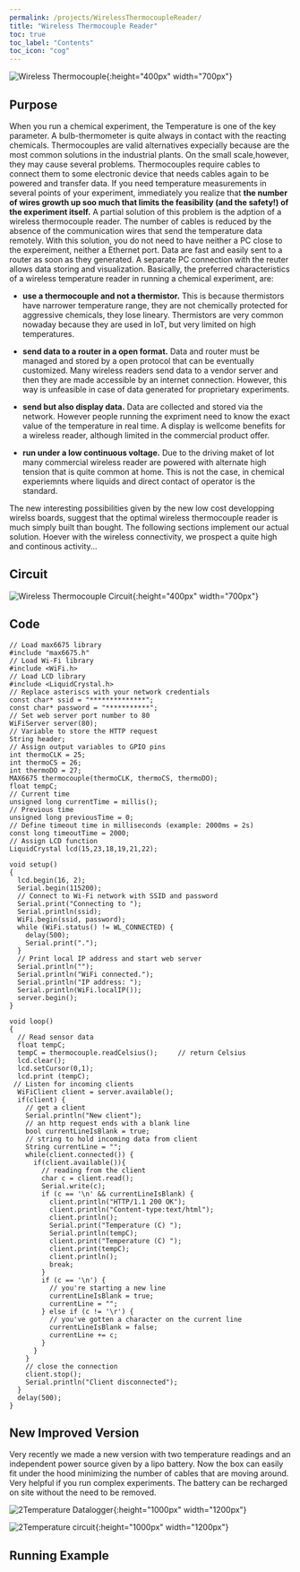 ```yaml
---
permalink: /projects/WirelessThermocoupleReader/
title: "Wireless Thermocouple Reader"
toc: true
toc_label: "Contents"
toc_icon: "cog"
---
```


![Wireless Thermocouple](/assets/images/WirelessThermocouple_foto.jpg){:height="400px" width="700px"}

## Purpose

When you run a chemical experiment, the Temperature is one of the key parameter. A bulb-thermometer is quite always in contact with the reacting chemicals. Thermocouples are valid alternatives expecially because are the most common solutions in the industrial plants. On the small scale,however, they may cause several problems. Thermocouples require cables to connect them to some electronic device that needs cables again to be powered and transfer data. If you need temperature measurements in several points of your experiment, immediately you realize that **the number of wires growth up soo much that limits the feasibility (and the safety!) of the experiment itself.** A partial solution of this problem is the adption of a wireless thermocouple reader. The number of cables is reduced by the absence of the communication wires that send the temperature data remotely. With this solution, you do not need to have neither a PC close to the expereiment, neither a Ethernet port. Data are fast and easily sent to a router as soon as they generated. A separate PC connection with the reuter allows data storing and visualization. Basically, the preferred characteristics of a wireless temperature reader in running a chemical experiment, are:

* **use a thermocouple and not a thermistor.** This is because thermistors have narrower temperature range, they are not chemically protected for aggressive chemicals, they lose lineary. Thermistors are very common nowaday because they are used in IoT, but very limited on high temperatures.

* **send data to a router in a open format.** Data and router must be managed and stored by a open protocol that can be eventually customized. Many wireless readers send data to a vendor server and then they are made accessible by an internet connection. However, this way is unfeasible in case of data generated for proprietary experiments.

* **send but also display data.** Data are collected and stored via the network. However people running the expriment need to know the exact value of the temperature in real time. A display is wellcome benefits for a wireless reader, although limited in the commercial product offer.

* **run under a low continuous voltage.** Due to the driving maket of Iot many commercial wireless reader are powered with alternate high tension that is quite common at home. This is not the case, in chemical experiemnts where liquids and direct contact of operator is the standard.

The new interesting possibilities given by the new low cost developping wirelss boards, suggest that the optimal wireless thermocouple reader is much simply built than bought. The following sections implement our actual solution. Hoever with the wireless connectivity, we prospect a quite high and continous activity...

## Circuit
![Wireless Thermocouple Circuit](/assets/images/WirelessThermocouple_circuit.jpg){:height="400px" width="700px"}

## Code


	// Load max6675 library
	#include "max6675.h"
	// Load Wi-Fi library
	#include <WiFi.h>
	// Load LCD library
	#include <LiquidCrystal.h>
	// Replace asteriscs with your network credentials
	const char* ssid = "**************";
	const char* password = "***********";
	// Set web server port number to 80
	WiFiServer server(80);
	// Variable to store the HTTP request
	String header;
	// Assign output variables to GPIO pins
	int thermoCLK = 25;
	int thermoCS = 26;
	int thermoDO = 27;
	MAX6675 thermocouple(thermoCLK, thermoCS, thermoDO);
	float tempC;
	// Current time
	unsigned long currentTime = millis();
	// Previous time
	unsigned long previousTime = 0; 
	// Define timeout time in milliseconds (example: 2000ms = 2s)
	const long timeoutTime = 2000;
	// Assign LCD function
	LiquidCrystal lcd(15,23,18,19,21,22);

	void setup()
	{
	  lcd.begin(16, 2);
	  Serial.begin(115200);
	  // Connect to Wi-Fi network with SSID and password
	  Serial.print("Connecting to ");
	  Serial.println(ssid);
	  WiFi.begin(ssid, password);
	  while (WiFi.status() != WL_CONNECTED) {
		delay(500);
		Serial.print(".");
	  }
	  // Print local IP address and start web server
	  Serial.println("");
	  Serial.println("WiFi connected.");
	  Serial.println("IP address: ");
	  Serial.println(WiFi.localIP());
	  server.begin();
	}

	void loop()
	{
	  // Read sensor data
	  float tempC;
	  tempC = thermocouple.readCelsius();     // return Celsius
	  lcd.clear();
	  lcd.setCursor(0,1); 
	  lcd.print (tempC);
	 // Listen for incoming clients
	  WiFiClient client = server.available();
	  if(client) {
		// get a client
		Serial.println("New client");
		// an http request ends with a blank line
		bool currentLineIsBlank = true;
		// string to hold incoming data from client
		String currentLine = "";
		while(client.connected()) {
		  if(client.available()){
			// reading from the client
			char c = client.read();
			Serial.write(c);
			if (c == '\n' && currentLineIsBlank) {
			  client.println("HTTP/1.1 200 OK");
			  client.println("Content-type:text/html");
			  client.println();
			  Serial.print("Temperature (C) ");
			  Serial.println(tempC);
			  client.print("Temperature (C) ");
			  client.print(tempC);
			  client.println();
			  break;
			} 
			if (c == '\n') {
			  // you're starting a new line
			  currentLineIsBlank = true;
			  currentLine = "";
			} else if (c != '\r') {
			  // you've gotten a character on the current line
			  currentLineIsBlank = false;
			  currentLine += c;
			}
		  } 
		}
		// close the connection
		client.stop();
		Serial.println("Client disconnected");
	  }
	  delay(500);
	}

## New Improved Version

Very recently we made a new version with two temperature readings and an independent power source given by a lipo battery. Now the box can easily fit under the hood minimizing the number of cables that are moving around. Very helpful if you run complex experiments. The battery can be recharged on site without the need to be removed.

![2Temperature Datalogger](/assets/images/Wireless_datalogger_lipo.jpg){:height="1000px" width="1200px"}


![2Temperature circuit](/assets/images/Wireless_datalogger_lipo_circuit.jpg){:height="1000px" width="1200px"}

## Running Example
